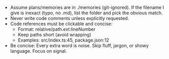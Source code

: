- Assume plans/memories are in ./memories (git-ignored). If the filename I give is inexact (typo, no .md), list the folder and pick the obvious match.
- Never write code comments unless explicitly requested.
- Code references must be clickable and concise:
  - Format: relative/path.ext:lineNumber
  - Keep paths short (avoid wrapping)
  - Examples: src/index.ts:45, package.json:12
- Be concise: Every extra word is noise. Skip fluff, jargon, or showy language. Focus on signal.  